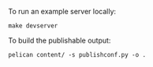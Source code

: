 To run an example server locally:

``` 
make devserver
```

To build the publishable output:

```
pelican content/ -s publishconf.py -o .
```
